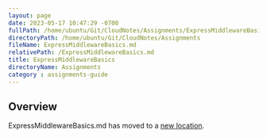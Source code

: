 ```yaml
---
layout: page
date: 2023-05-17 10:47:29 -0700
fullPath: /home/ubuntu/Git/CloudNotes/Assignments/ExpressMiddlewareBasics.md
directoryPath: /home/ubuntu/Git/CloudNotes/Assignments
fileName: ExpressMiddlewareBasics.md
relativePath: /ExpressMiddlewareBasics.md
title: ExpressMiddlewareBasics
directoryName: Assignments
category : assignments-guide
---
```


## Overview

ExpressMiddlewareBasics.md has moved to a [new location](Express/ExpressMiddlewareBasics.md).
